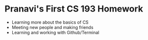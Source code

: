 # Pranavi's First CS 193 Homework

- Learning more about the basics of CS
- Meeting new people and making friends
- Learning and working with Github/Terminal

